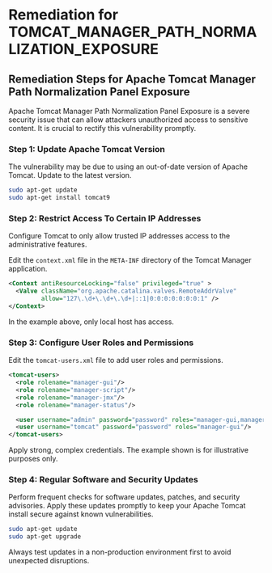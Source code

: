 # Remediation for TOMCAT_MANAGER_PATH_NORMALIZATION_EXPOSURE

## Remediation Steps for Apache Tomcat Manager Path Normalization Panel Exposure

Apache Tomcat Manager Path Normalization Panel Exposure is a severe security issue that can allow attackers unauthorized access to sensitive content. It is crucial to rectify this vulnerability promptly.

### Step 1: Update Apache Tomcat Version 
The vulnerability may be due to using an out-of-date version of Apache Tomcat. Update to the latest version.

```bash
sudo apt-get update
sudo apt-get install tomcat9
```

### Step 2: Restrict Access To Certain IP Addresses
Configure Tomcat to only allow trusted IP addresses access to the administrative features.

Edit the `context.xml` file in the `META-INF` directory of the Tomcat Manager application.

```xml
<Context antiResourceLocking="false" privileged="true" >
  <Valve className="org.apache.catalina.valves.RemoteAddrValve"
         allow="127\.\d+\.\d+\.\d+|::1|0:0:0:0:0:0:0:1" />
</Context>
```
In the example above, only local host has access.

### Step 3: Configure User Roles and Permissions 
Edit the `tomcat-users.xml` file to add user roles and permissions.

```xml
<tomcat-users>
  <role rolename="manager-gui"/>
  <role rolename="manager-script"/>
  <role rolename="manager-jmx"/>
  <role rolename="manager-status"/>

  <user username="admin" password="password" roles="manager-gui,manager-script,manager-jmx,manager-status"/>
  <user username="tomcat" password="password" roles="manager-gui"/>
</tomcat-users>
```
Apply strong, complex credentials. The example shown is for illustrative purposes only.

### Step 4: Regular Software and Security Updates
Perform frequent checks for software updates, patches, and security advisories. Apply these updates promptly to keep your Apache Tomcat install secure against known vulnerabilities.

```bash
sudo apt-get update
sudo apt-get upgrade
```
Always test updates in a non-production environment first to avoid unexpected disruptions.

